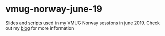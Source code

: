# vmug-norway-june-19

Slides and scripts used in my VMUG Norway sessions in june 2019. Check out my [blog](https://rudimartinsen.com/2019/06/07/vmug-norway-session-rest-apis-for-the-vmware-admin/) for more information
